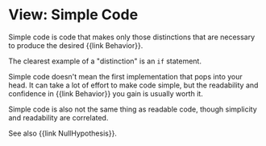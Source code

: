 # View: Simple Code

Simple code is code that makes only those distinctions that are necessary to produce the desired {{link Behavior}}.

The clearest example of a "distinction" is an `if` statement.

Simple code doesn't mean the first implementation that pops into your head. It can take a lot of effort to make code simple, but the readability and confidence in {{link Behavior}} you gain is usually worth it.

Simple code is also not the same thing as readable code, though simplicity and readability are correlated.

See also {{link NullHypothesis}}.
